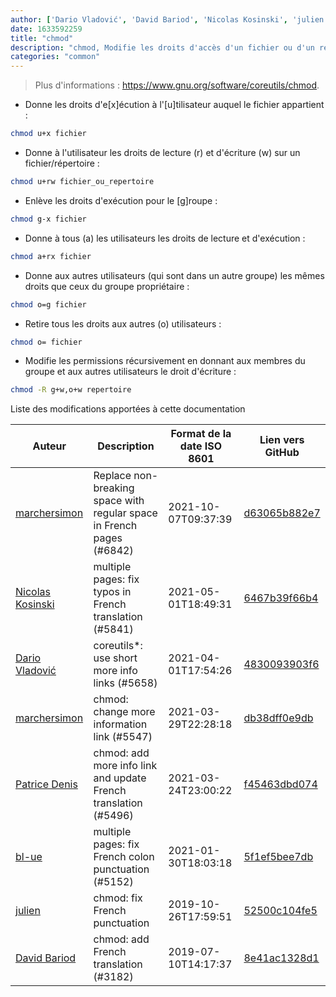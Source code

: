 ```yaml
---
author: ['Dario Vladović', 'David Bariod', 'Nicolas Kosinski', 'julien', 'bl-ue', 'Patrice Denis', 'marchersimon']
date: 1633592259
title: "chmod"
description: "chmod, Modifie les droits d'accès d'un fichier ou d'un répertoire."
categories: "common"
---
```

> Plus d'informations : <https://www.gnu.org/software/coreutils/chmod>.

- Donne les droits d'e[x]écution à l'[u]tilisateur auquel le fichier appartient :

```bash
chmod u+x fichier
```

- Donne à l'utilisateur les droits de lecture (r) et d'écriture (w) sur un fichier/répertoire :

```bash
chmod u+rw fichier_ou_repertoire
```

- Enlève les droits d'exécution pour le [g]roupe :

```bash
chmod g-x fichier
```

- Donne à tous (a) les utilisateurs les droits de lecture et d'exécution :

```bash
chmod a+rx fichier
```

- Donne aux autres utilisateurs (qui sont dans un autre groupe) les mêmes droits que ceux du groupe propriétaire :

```bash
chmod o=g fichier
```

- Retire tous les droits aux autres (o) utilisateurs :

```bash
chmod o= fichier
```

- Modifie les permissions récursivement en donnant aux membres du groupe et aux autres utilisateurs le droit d'écriture :

```bash
chmod -R g+w,o+w repertoire
```
Liste des modifications apportées à cette documentation


Auteur | Description | Format de la date ISO 8601 | Lien vers GitHub
------|-----|-----|-----
[marchersimon](mailto:50295997+marchersimon@users.noreply.github.com) | Replace non-breaking space with regular space in French pages (#6842) | 2021-10-07T09:37:39 | [d63065b882e7](https://github.com/tldr-pages/tldr/commit/d63065b882e77c3d3361e76cfa7f28bf5415832e)
[Nicolas Kosinski](mailto:nicokosi@yahoo.com) | multiple pages: fix typos in French translation (#5841) | 2021-05-01T18:49:31 | [6467b39f66b4](https://github.com/tldr-pages/tldr/commit/6467b39f66b40110a64d13af20f1a7ab27380fa9)
[Dario Vladović](mailto:d.vladimyr@gmail.com) | coreutils*: use short more info links (#5658) | 2021-04-01T17:54:26 | [4830093903f6](https://github.com/tldr-pages/tldr/commit/4830093903f66ccf3ebbc2ecf477286e45edac59)
[marchersimon](mailto:50295997+marchersimon@users.noreply.github.com) | chmod: change more information link (#5547) | 2021-03-29T22:28:18 | [db38dff0e9db](https://github.com/tldr-pages/tldr/commit/db38dff0e9db1d880e7406df340d16509470fbbb)
[Patrice Denis](mailto:patrice.denis@gmail.com) | chmod: add more info link and update French translation (#5496) | 2021-03-24T23:00:22 | [f45463dbd074](https://github.com/tldr-pages/tldr/commit/f45463dbd07431a1fee2763ae4d1f1900d517864)
[bl-ue](mailto:54780737+bl-ue@users.noreply.github.com) | multiple pages: fix French colon punctuation (#5152) | 2021-01-30T18:03:18 | [5f1ef5bee7db](https://github.com/tldr-pages/tldr/commit/5f1ef5bee7dba1b2749d25e4d0a7be22c89cf8b4)
[julien](mailto:git@julienc.io) | chmod: fix French punctuation | 2019-10-26T17:59:51 | [52500c104fe5](https://github.com/tldr-pages/tldr/commit/52500c104fe530110cbeb14879699983a63ffe09)
[David Bariod](mailto:davidriod@googlemail.com) | chmod: add French translation (#3182) | 2019-07-10T14:17:37 | [8e41ac1328d1](https://github.com/tldr-pages/tldr/commit/8e41ac1328d1e24f640b75635c0969b89c164e29)

